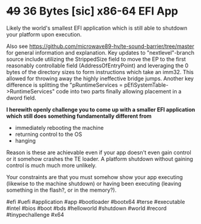 # ~~49~~ 36 Bytes [sic] x86-64 EFI App
Likely the world's smallest EFI application which is still able to shutdown your platform upon execution.

Also see https://github.com/microwave89-hv/te-sound-barrier/tree/master for general information and explanation.
Key updates to "nextlevel"-branch source include utilizing the StrippedSize field to move the EP to the first reasonably controllable field (AddressOfEntryPoint) and leveraging the 0 bytes of the directory sizes to form instructions which take an imm32.
This allowed for throwing away the highly ineffective bridge jumps.
Another key difference is splitting the "pRuntimeServices = pEfiSystemTable->RuntimeServices" code into two parts finally allowing placement in a dword field.

__I herewith openly challenge you to come up with a smaller EFI application which still does something fundamentally different from__

- immediately rebooting the machine
- returning control to the OS
- hanging

Reason is these are achievable even if your app doesn't even gain control or it somehow crashes the TE loader.
A platform shutdown without gaining control is much much more unlikely.

Your constraints are that you must somehow show your app executing (likewise to the machine shutdown) or having been executing (leaving something in the flash?, or in the memory?).

#efi #uefi #application #app #bootloader #bootx64 #terse #executable #intel #bios #boot #bds #helloworld #shutdown #world #record #tinypechallenge #x64
